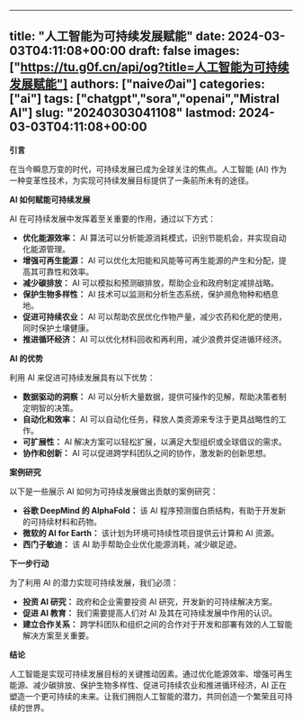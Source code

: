 
---
title: "人工智能为可持续发展赋能"
date: 2024-03-03T04:11:08+00:00
draft: false
images: ["https://tu.g0f.cn/api/og?title=人工智能为可持续发展赋能"]
authors: ["naiveのai"]
categories: ["ai"]
tags: ["chatgpt","sora","openai","Mistral AI"]
slug: "20240303041108"
lastmod: 2024-03-03T04:11:08+00:00
---
**引言**

在当今瞬息万变的时代，可持续发展已成为全球关注的焦点。人工智能 (AI) 作为一种变革性技术，为实现可持续发展目标提供了一条前所未有的途径。

**AI 如何赋能可持续发展**

AI 在可持续发展中发挥着至关重要的作用，通过以下方式：

* **优化能源效率：** AI 算法可以分析能源消耗模式，识别节能机会，并实现自动化能源管理。
* **增强可再生能源：** AI 可以优化太阳能和风能等可再生能源的产生和分配，提高其可靠性和效率。
* **减少碳排放：** AI 可以模拟和预测碳排放，帮助企业和政府制定减排战略。
* **保护生物多样性：** AI 技术可以监测和分析生态系统，保护濒危物种和栖息地。
* **促进可持续农业：** AI 可以帮助农民优化作物产量，减少农药和化肥的使用，同时保护土壤健康。
* **推进循环经济：** AI 可以优化材料回收和再利用，减少浪费并促进循环经济。

**AI 的优势**

利用 AI 来促进可持续发展具有以下优势：

* **数据驱动的洞察：** AI 可以分析大量数据，提供可操作的见解，帮助决策者制定明智的决策。
* **自动化和效率：** AI 可以自动化任务，释放人类资源来专注于更具战略性的工作。
* **可扩展性：** AI 解决方案可以轻松扩展，以满足大型组织或全球倡议的需求。
* **协作和创新：** AI 可以促进跨学科团队之间的协作，激发新的创新思想。

**案例研究**

以下是一些展示 AI 如何为可持续发展做出贡献的案例研究：

* **谷歌 DeepMind 的 AlphaFold：** 该 AI 程序预测蛋白质结构，有助于开发新的可持续材料和药物。
* **微软的 AI for Earth：** 该计划为环境可持续性项目提供云计算和 AI 资源。
* **西门子敏迪：** 该 AI 助手帮助企业优化能源消耗，减少碳足迹。

**下一步行动**

为了利用 AI 的潜力实现可持续发展，我们必须：

* **投资 AI 研究：** 政府和企业需要投资 AI 研究，开发新的可持续解决方案。
* **促进 AI 教育：** 我们需要提高人们对 AI 及其在可持续发展中作用的认识。
* **建立合作关系：** 跨学科团队和组织之间的合作对于开发和部署有效的人工智能解决方案至关重要。

**结论**

人工智能是实现可持续发展目标的关键推动因素。通过优化能源效率、增强可再生能源、减少碳排放、保护生物多样性、促进可持续农业和推进循环经济，AI 正在塑造一个更可持续的未来。让我们拥抱人工智能的潜力，共同创造一个繁荣且可持续的世界。